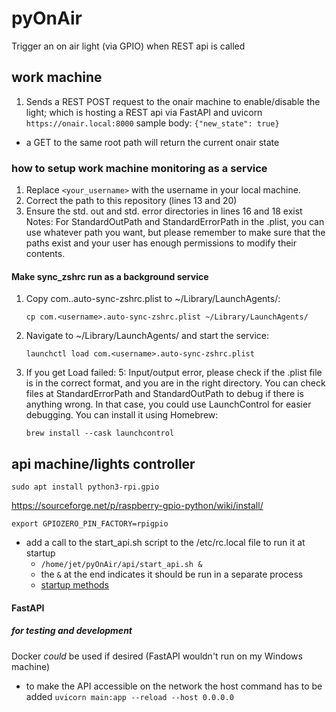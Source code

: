 # pyOnAir

Trigger an on air light (via GPIO) when REST api is called



## work machine
1. Sends a REST POST request to the onair machine to enable/disable the light; which is hosting a REST api via FastAPI and uvicorn
    `https://onair.local:8000`
  sample body: `{"new_state": true}`

  - a GET to the same root path will return the current onair state

### how to setup work machine monitoring as a service
1. Replace `<your_username>` with the username in your local machine.
2. Correct the path to this repository (lines 13 and 20)
3. Ensure the std. out and std. error directories in lines 16 and 18 exist
  Notes: For StandardOutPath and StandardErrorPath in the .plist, you can use whatever path you want, but please remember to make sure that the paths exist and your user has enough permissions to modify their contents.

#### Make sync_zshrc run as a background service
1. Copy com.<username>.auto-sync-zshrc.plist to ~/Library/LaunchAgents/:

   `cp com.<username>.auto-sync-zshrc.plist ~/Library/LaunchAgents/`
1. Navigate to ~/Library/LaunchAgents/ and start the service:
 
   `launchctl load com.<username>.auto-sync-zshrc.plist`
1. If you get Load failed: 5: Input/output error, please check if the .plist file is in the correct format, and you are in the right directory.
You can check files at StandardErrorPath and StandardOutPath to debug if there is anything wrong. In that case, you could use LaunchControl for easier debugging. You can install it using Homebrew:
 
   `brew install --cask launchcontrol`

## api machine/lights controller

`sudo apt install python3-rpi.gpio`

https://sourceforge.net/p/raspberry-gpio-python/wiki/install/

`export GPIOZERO_PIN_FACTORY=rpigpio`

- add a call to the start_api.sh script to the /etc/rc.local file to run it at startup
  -  `/home/jet/pyOnAir/api/start_api.sh &`
  - the `&` at the end indicates it should be run in a separate process
  - [startup methods](https://learn.sparkfun.com/tutorials/how-to-run-a-raspberry-pi-program-on-startup/all)

#### FastAPI
##### for testing and development
Docker *could* be used if desired (FastAPI wouldn't run on my Windows machine)

- to make the API accessible on the network the host command has to be added
  `uvicorn main:app --reload --host 0.0.0.0`